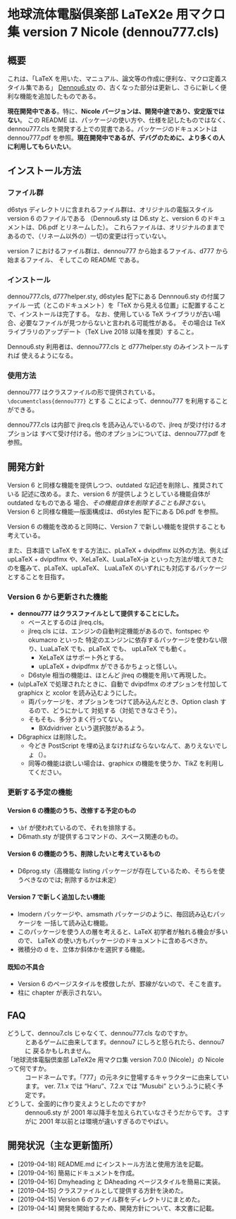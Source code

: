 # 地球流体電脳倶楽部 LaTeX2e 用マクロ集 version 7 Nicole (dennou777.cls)

## 概要

これは、「LaTeX を用いた、マニュアル、論文等の作成に便利な、マクロ定義スタイル集である」
[Dennou6.sty](http://www.gfd-dennou.org/library/cc-env/TeXmacro/dennou/) 
の、古くなった部分は更新し、さらに新しく便利な機能を追加したものである。

**現在開発中である**。特に、__Nicole バージョンは、開発中途であり、安定版ではない__。
この README は、パッケージの使い方や、仕様を記したものではなく、
dennou777.cls を開発する上での覚書である。パッケージのドキュメントは dennou777.pdf
を参照。**現在開発中であるが、デバグのために、より多くの人に利用してもらいたい**。

## インストール方法

### ファイル群

d6stys ディレクトリに含まれるファイル群は、オリジナルの電脳スタイル version 6 のファイルである
（Dennou6.sty は D6.sty と、version 6 のドキュメントは、D6.pdf とリネームした）。
これらファイルは、オリジナルのままであるので、（リネーム以外の）一切の変更は行っていない。

version 7 におけるファイル群は、dennou777 から始まるファイル、d777 から始まるファイル、
そしてこの README である。

### インストール

dennou777.cls, d777helper.sty, d6styles 配下にある Dennnou6.sty の付属ファイル
一式（とこのドキュメント）を「TeX から見える位置」に配置することで、インストールは完了する。
なお、使用している TeX ライブラリが古い場合、必要なファイルが見つからないと言われる可能性がある。
その場合は TeX ライブラリのアップデート（TeX Live 2018 以降を推奨）すること。

Dennou6.sty 利用者は、dennou777.cls と d777helper.sty のみインストールすれば
使えるようになる。

### 使用方法

dennou777 はクラスファイルの形で提供されている。`\documentclass{dennou777}` とする
ことによって、dennou777 を利用することができる。

dennou777.cls は内部で jlreq.cls を読み込んでいるので、jlreq が受け付けるオプションは
すべて受け付ける。他のオプションについては、dennou777.pdf を参照。

## 開発方針

Version 6 と同様な機能を提供しつつ、outdated な記述を削除し、推奨されている
記述に改める。また、version 6 が提供しようとしている機能自体が outdated なものである
場合、*その機能自体を削除することも辞さない*。
Version 6 と同様な機能—版面構成は、d6styles 配下にある D6.pdf を参照。

Version 6 の機能を改めると同時に、Version 7 で新しい機能を提供することも考えている。

また、日本語で LaTeX をする方法に、pLaTeX + dvipdfmx 以外の方法、例えば upLaTeX + dvipdfmx
や、XeLaTeX、LuaLaTeX-ja といった方法が増えてきたのを鑑みて、pLaTeX、upLaTeX、
LuaLaTeX のいずれにも対応するパッケージとすることを目指す。

### Version 6 から更新された機能

+ **dennou777 はクラスファイルとして提供することにした。**
	- ベースとするのは jlreq.cls。
	- jlreq.cls には、エンジンの自動判定機能があるので、fontspec や okumacro といった
		特定のエンジンに依存するパッケージを使わない限り、LuaLaTeX でも、pLaTeX でも、
		upLaTeX でも動く。
		* XeLaTeX はサポート外とする。
		* upLaTeX + dvipdfmx ができるかちょっと怪しい。
	- D6style 相当の機能は、ほとんど jlreq の機能を用いて再現した。
+ (u)pLaTeX で処理されたときに、自動で dvipdfmx のオプションを付加して graphicx と
	xcolor を読み込むようにした。
	- 両パッケージを、オプションをつけて読み込んだとき、Option clash するので、どうにかして
		対処する（対処できなさそう）。
	- そもそも、多分うまく行ってない。
		* BXdvidriver という選択肢があるよう。
+ D6graphicx は削除した。
	- 今どき PostScript を埋め込まなければならないなんて、ありえないでしょ（）。
	- 同等の機能は欲しい場合は、graphicx の機能を使うか、TikZ を利用してください。

### 更新する予定の機能

#### Version 6 の機能のうち、改修する予定のもの

+ `\bf` が使われているので、それを排除する。
+ D6math.sty が提供するコマンドの、スペース関連のもの。

#### Version 6 の機能のうち、削除したいと考えているもの

+ D6prog.sty（高機能な listing パッケージが存在しているため、そちらを使うべきなのでは;
	削除するかは未定）

#### Version 7 で新しく追加したい機能

+ lmodern パッケージや、amsmath パッケージのように、毎回読み込むパッケージを
	一括して読み込む機能。
+ このパッケージを使う人の層を考えると、LaTeX 初学者が触れる機会が多いので、
	LaTeX の使い方もパッケージのドキュメントに含めるべきか。
+ 微積分の d を、立体か斜体かを選択する機能。

#### 既知の不具合

+ Version 6 のページスタイルを模倣したが、罫線がないので、そこを直す。
+ 柱に chapter が表示されない。

## FAQ

<dl>
	<dt>どうして、dennou7.cls じゃなくて、dennou777.cls なのですか。</dt>
	<dd>
		とあるゲームに由来してます。dennou7 にしろと怒られたら、dennou7 に
		戻るかもしれません。
	</dd>
	<dt>「地球流体電脳倶楽部 LaTeX2e 用マクロ集 version 7.0.0 (Nicole)」の Nicole って何ですか。</dt>
	<dd>
		コードネームです。「777」の元ネタに登場するキャラクターに由来しています。
		ver. 7.1.x では “Haru”、7.2.x では “Musubi” というふうに続く予定です。
	</dd>
	<dt>どうして、全面的に作り変えようとしたのですか?</dt>
	<dd>
		dennou6.sty が 2001 年以降手を加えられていなさそうだからです。
		さすがに 2001 年以前とは環境が違いすぎるのでやばい。
	</dd>
</dl>

## 開発状況（主な更新箇所）

- [2019-04-18] README.md にインストール方法と使用方法を記載。
- [2019-04-16] 簡易にドキュメントを作成。
- [2019-04-16] Dmyheading と DAheading ページスタイルを簡易に実装。
- [2019-04-15] クラスファイルとして提供する方針を決めた。
- [2019-04-15] Version 6 のファイル群をディレクトリにまとめた。
- [2019-04-14] 開発を開始するため、開発方針について、本文書に記載。

